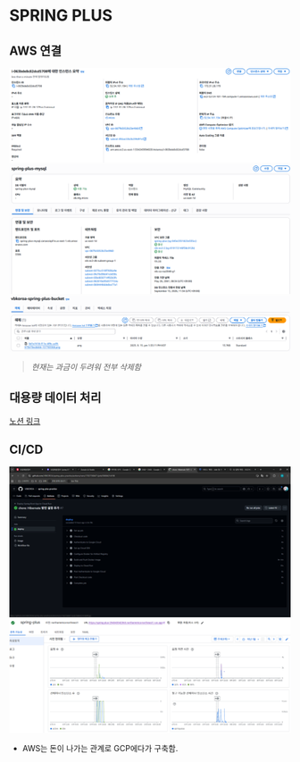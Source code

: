 # SPRING PLUS
## AWS 연결
![](docs/ec2.png)
![](docs/rds.png)
![](docs/s3.png)
> _현재는 과금이 두려워 전부 삭제함_
## 대용량 데이터 처리
[노션 링크](https://www.notion.so/2709541fdc3080c980f1df8ef160a534?showMoveTo=true&saveParent=true)
## CI/CD
![](docs/cicd.png)
![](docs/gcp.png)
- AWS는 돈이 나가는 관계로 GCP에다가 구축함.